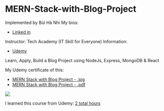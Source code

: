 # MERN-Stack-with-Blog-Project

Implemented by Bùi Hà Nhi
My bios:

- [Linked in](https://www.linkedin.com/in/buihanhi)

Instructor: Tech Academy (IT Skill for Everyone)
Information:

- [Udemy](https://www.udemy.com/user/tech-academy-2/)

Learn, Apply, Build a Blog Project using NodeJs, Express, MongoDB &amp; React

My Udemy certificate of this:

- [MERN Stack with Blog Project - .jpg](https://udemy-certificate.s3.amazonaws.com/image/UC-da92e745-b2f6-455e-b4c2-a56c5f058c6e.jpg)
- [MERN Stack with Blog Project - .pdf](https://udemy-certificate.s3.amazonaws.com/pdf/UC-da92e745-b2f6-455e-b4c2-a56c5f058c6e.pdf)

<img src="https://udemy-certificate.s3.amazonaws.com/image/UC-da92e745-b2f6-455e-b4c2-a56c5f058c6e.jpg">

I learned this course from Udemy: [2 total hours](https://www.udemy.com/course/mern-stack-with-blog-project/learn/lecture/27122140?start=0#overview)
